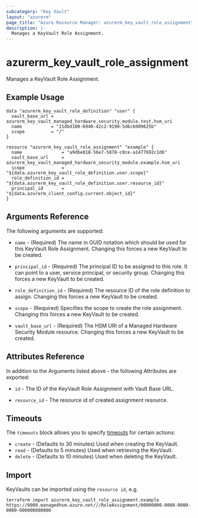 ```yaml
---
subcategory: "Key Vault"
layout: "azurerm"
page_title: "Azure Resource Manager: azurerm_key_vault_role_assignment"
description: |-
  Manages a KeyVault Role Assignment.
---
```


# azurerm_key_vault_role_assignment

Manages a KeyVault Role Assignment.

## Example Usage

```hcl
data "azurerm_key_vault_role_definition" "user" {
  vault_base_url = azurerm_key_vault_managed_hardware_security_module.test.hsm_uri
  name           = "21dbd100-6940-42c2-9190-5d6cb909625b"
  scope          = "/"
}

resource "azurerm_key_vault_role_assignment" "example" {
  name               = "a9dbe818-56e7-5878-c0ce-a1477692c1d6"
  vault_base_url     = azurerm_key_vault_managed_hardware_security_module.example.hsm_uri
  scope              = "${data.azurerm_key_vault_role_definition.user.scope}"
  role_definition_id = "${data.azurerm_key_vault_role_definition.user.resource_id}"
  principal_id       = "${data.azurerm_client_config.current.object_id}"
}
```

## Arguments Reference

The following arguments are supported:

* `name` - (Required) The name in GUID notation which should be used for this KeyVault Role Assignment. Changing this forces a new KeyVault to be created.

* `principal_id` - (Required) The principal ID to be assigned to this role. It can point to a user, service principal, or security group. Changing this forces a new KeyVault to be created.

* `role_definition_id` - (Required) The resource ID of the role definition to assign. Changing this forces a new KeyVault to be created.

* `scope` - (Required) Specifies the scope to create the role assignment. Changing this forces a new KeyVault to be created.

* `vault_base_url` - (Required) The HSM URI of a Managed Hardware Security Module resource. Changing this forces a new KeyVault to be created.

## Attributes Reference

In addition to the Arguments listed above - the following Attributes are exported:

* `id` - The ID of the KeyVault Role Assignment with Vault Base URL.

* `resource_id` - The resource id of created assignment resource.

## Timeouts

The `timeouts` block allows you to specify [timeouts](https://www.terraform.io/language/resources/syntax#operation-timeouts) for certain actions:

* `create` - (Defaults to 30 minutes) Used when creating the KeyVault.
* `read` - (Defaults to 5 minutes) Used when retrieving the KeyVault.
* `delete` - (Defaults to 10 minutes) Used when deleting the KeyVault.

## Import

KeyVaults can be imported using the `resource id`, e.g.

```shell
terraform import azurerm_key_vault_role_assignment.example https://0000.managedhsm.azure.net///RoleAssignment/00000000-0000-0000-0000-000000000000
```
